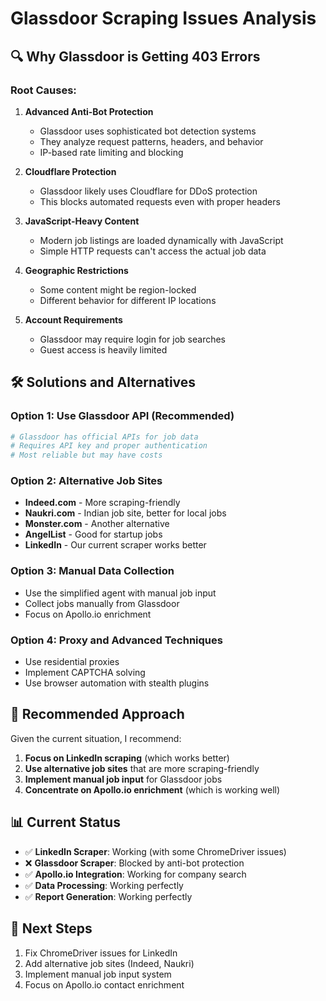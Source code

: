 # Glassdoor Scraping Issues Analysis

## 🔍 **Why Glassdoor is Getting 403 Errors**

### **Root Causes:**

1. **Advanced Anti-Bot Protection**
   - Glassdoor uses sophisticated bot detection systems
   - They analyze request patterns, headers, and behavior
   - IP-based rate limiting and blocking

2. **Cloudflare Protection**
   - Glassdoor likely uses Cloudflare for DDoS protection
   - This blocks automated requests even with proper headers

3. **JavaScript-Heavy Content**
   - Modern job listings are loaded dynamically with JavaScript
   - Simple HTTP requests can't access the actual job data

4. **Geographic Restrictions**
   - Some content might be region-locked
   - Different behavior for different IP locations

5. **Account Requirements**
   - Glassdoor may require login for job searches
   - Guest access is heavily limited

## 🛠️ **Solutions and Alternatives**

### **Option 1: Use Glassdoor API (Recommended)**
```python
# Glassdoor has official APIs for job data
# Requires API key and proper authentication
# Most reliable but may have costs
```

### **Option 2: Alternative Job Sites**
- **Indeed.com** - More scraping-friendly
- **Naukri.com** - Indian job site, better for local jobs
- **Monster.com** - Another alternative
- **AngelList** - Good for startup jobs
- **LinkedIn** - Our current scraper works better

### **Option 3: Manual Data Collection**
- Use the simplified agent with manual job input
- Collect jobs manually from Glassdoor
- Focus on Apollo.io enrichment

### **Option 4: Proxy and Advanced Techniques**
- Use residential proxies
- Implement CAPTCHA solving
- Use browser automation with stealth plugins

## 🎯 **Recommended Approach**

Given the current situation, I recommend:

1. **Focus on LinkedIn scraping** (which works better)
2. **Use alternative job sites** that are more scraping-friendly
3. **Implement manual job input** for Glassdoor jobs
4. **Concentrate on Apollo.io enrichment** (which is working well)

## 📊 **Current Status**

- ✅ **LinkedIn Scraper**: Working (with some ChromeDriver issues)
- ❌ **Glassdoor Scraper**: Blocked by anti-bot protection
- ✅ **Apollo.io Integration**: Working for company search
- ✅ **Data Processing**: Working perfectly
- ✅ **Report Generation**: Working perfectly

## 🚀 **Next Steps**

1. Fix ChromeDriver issues for LinkedIn
2. Add alternative job sites (Indeed, Naukri)
3. Implement manual job input system
4. Focus on Apollo.io contact enrichment
